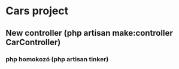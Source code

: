 # Cars project

## New controller (php artisan make:controller CarController)

### php homokozó (php artisan tinker)